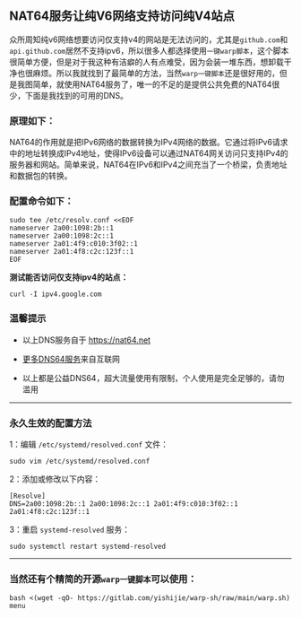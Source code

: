 ## NAT64服务让纯V6网络支持访问纯V4站点

众所周知纯v6网络想要访问仅支持v4的网站是无法访问的，尤其是`github.com`和`api.github.com`居然不支持ipv6，所以很多人都选择使用`一键warp脚本`，这个脚本很简单方便，但是对于我这种有洁癖的人有点难受，因为会装一堆东西，想卸载干净也很麻烦。所以我就找到了最简单的方法，当然`warp一键脚本`还是很好用的，但是我图简单，就使用NAT64服务了，唯一的不足的是提供公共免费的NAT64很少，下面是我找到的可用的DNS。

### 原理如下：

NAT64的作用就是把IPv6网络的数据转换为IPv4网络的数据。它通过将IPv6请求中的地址转换成IPv4地址，使得IPv6设备可以通过NAT64网关访问只支持IPv4的服务器和网站。简单来说，NAT64在IPv6和IPv4之间充当了一个桥梁，负责地址和数据包的转换。

### 配置命令如下：

```
sudo tee /etc/resolv.conf <<EOF
nameserver 2a00:1098:2b::1
nameserver 2a00:1098:2c::1
nameserver 2a01:4f9:c010:3f02::1
nameserver 2a01:4f8:c2c:123f::1
EOF
```

**测试能否访问仅支持ipv4的站点：**
```
curl -I ipv4.google.com
```

### 温馨提示

- 以上DNS服务自于 https://nat64.net

- [更多DNS64服务](https://nat64.xyz/)来自互联网

- 以上都是公益DNS64，超大流量使用有限制，个人使用是完全足够的，请勿滥用


---

### 永久生效的配置方法

1：编辑 `/etc/systemd/resolved.conf` 文件：


```
sudo vim /etc/systemd/resolved.conf
```

2：添加或修改以下内容：

```
[Resolve]
DNS=2a00:1098:2b::1 2a00:1098:2c::1 2a01:4f9:c010:3f02::1 2a01:4f8:c2c:123f::1
```
3：重启 `systemd-resolved` 服务：

```
sudo systemctl restart systemd-resolved
```


---

### 当然还有个精简的开源`warp一键脚本`可以使用：
```
bash <(wget -qO- https://gitlab.com/yishijie/warp-sh/raw/main/warp.sh) menu
```